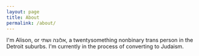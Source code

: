 ```yaml
---
layout: page
title: About
permalink: /about/
---
```


I'm Alison, or אלונה ושתי, a twentysomething nonbinary trans person in the Detroit suburbs. 
I'm currently in the process of converting to Judaism.